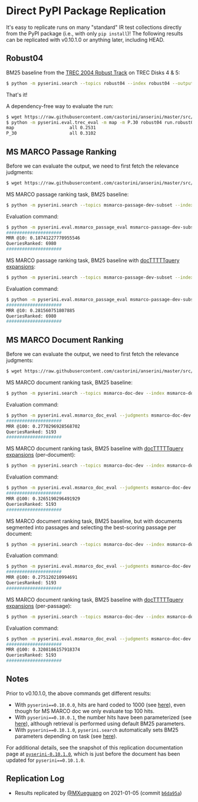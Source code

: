 # Direct PyPI Package Replication

It's easy to replicate runs on many "standard" IR test collections directly from the PyPI package (i.e., with only `pip install`)!
The following results can be replicated with v0.10.1.0 or anything later, including HEAD.

## Robust04

BM25 baseline from the [TREC 2004 Robust Track](https://github.com/castorini/anserini/blob/master/docs/regressions-robust04.md) on TREC Disks 4 &amp; 5: 

```bash
$ python -m pyserini.search --topics robust04 --index robust04 --output run.robust04.txt --bm25
```

That's it!

A dependency-free way to evaluate the run:

```bash
$ wget https://raw.githubusercontent.com/castorini/anserini/master/src/main/resources/topics-and-qrels/qrels.robust04.txt
$ python -m pyserini.eval.trec_eval -m map -m P.30 robust04 run.robust04.txt
map                   	all	0.2531
P_30                  	all	0.3102
```

## MS MARCO Passage Ranking

Before we can evaluate the output, we need to first fetch the relevance judgments:

```bash
$ wget https://raw.githubusercontent.com/castorini/anserini/master/src/main/resources/topics-and-qrels/qrels.msmarco-passage.dev-subset.txt
```

MS MARCO passage ranking task, BM25 baseline:

```bash
$ python -m pyserini.search --topics msmarco-passage-dev-subset --index msmarco-passage --output run.msmarco-passage.txt --bm25 --msmarco
```

Evaluation command:

```bash
$ python -m pyserini.eval.msmarco_passage_eval msmarco-passage-dev-subset run.msmarco-passage.txt
#####################
MRR @10: 0.18741227770955546
QueriesRanked: 6980
#####################
```

MS MARCO passage ranking task, BM25 baseline with [docTTTTTquery expansions](http://doc2query.ai/):

```bash
$ python -m pyserini.search --topics msmarco-passage-dev-subset --index msmarco-passage-expanded --output run.msmarco-passage.expanded.txt --bm25 --msmarco
```

Evaluation command:

```bash
$ python -m pyserini.eval.msmarco_passage_eval msmarco-passage-dev-subset run.msmarco-passage.expanded.txt
#####################
MRR @10: 0.281560751807885
QueriesRanked: 6980
#####################
```

## MS MARCO Document Ranking

Before we can evaluate the output, we need to first fetch the relevance judgments:

```bash
$ wget https://raw.githubusercontent.com/castorini/anserini/master/src/main/resources/topics-and-qrels/qrels.msmarco-doc.dev.txt
```

MS MARCO document ranking task, BM25 baseline:

```bash
$ python -m pyserini.search --topics msmarco-doc-dev --index msmarco-doc --output run.msmarco-doc.doc.txt --bm25 --hits 100 --msmarco
```

Evaluation command:

```bash
$ python -m pyserini.eval.msmarco_doc_eval --judgments msmarco-doc-dev --run run.msmarco-doc.doc.txt
#####################
MRR @100: 0.2770296928568702
QueriesRanked: 5193
#####################
```

MS MARCO document ranking task, BM25 baseline with [docTTTTTquery expansions](http://doc2query.ai/) (per-document):

```bash
$ python -m pyserini.search --topics msmarco-doc-dev --index msmarco-doc-expanded-per-doc --output run.msmarco-doc.doc-expanded.txt --bm25 --hits 100 --msmarco
```

Evaluation command:

```bash
$ python -m pyserini.eval.msmarco_doc_eval --judgments msmarco-doc-dev --run run.msmarco-doc.doc-expanded.txt
#####################
MRR @100: 0.3265190296491929
QueriesRanked: 5193
#####################
```

MS MARCO document ranking task, BM25 baseline, but with documents segmented into passages and selecting the best-scoring passage per document:

```bash
$ python -m pyserini.search --topics msmarco-doc-dev --index msmarco-doc-per-passage --output run.msmarco-doc.passage.txt --bm25 --hits 1000 --max-passage --max-passage-hits 100 --msmarco
```

Evaluation command:

```bash
$ python -m pyserini.eval.msmarco_doc_eval --judgments msmarco-doc-dev --run run.msmarco-doc.passage.txt
#####################
MRR @100: 0.275120210994691
QueriesRanked: 5193
#####################
```

MS MARCO document ranking task, BM25 baseline with [docTTTTTquery expansions](http://doc2query.ai/) (per-passage):

```bash
$ python -m pyserini.search --topics msmarco-doc-dev --index msmarco-doc-expanded-per-passage --output run.msmarco-doc.passage-expanded.txt --bm25 --hits 1000 --max-passage --max-passage-hits 100 --msmarco
```

Evaluation command:

```bash
$ python -m pyserini.eval.msmarco_doc_eval --judgments msmarco-doc-dev --run run.msmarco-doc.passage-expanded.txt
#####################
MRR @100: 0.3208186157918374
QueriesRanked: 5193
#####################
```

## Notes

Prior to v0.10.1.0, the above commands get different results:

+ With `pyserini==0.10.0.0`, hits are hard coded to 1000 (see [here](https://github.com/castorini/pyserini/blob/pyserini-0.10.0.0/pyserini/search/__main__.py#L110)), even though for MS MARCO doc we only evaluate top 100 hits.
+ With `pyserini==0.10.0.1`, the number hits have been parameterized (see [here](https://github.com/castorini/pyserini/blob/pyserini-0.10.0.1/pyserini/search/__main__.py#L112)), although retrieval is performed using default BM25 parameters.
+ With `pyserini==0.10.1.0`, `pyserini.search` automatically sets BM25 parameters depending on task (see [here](https://github.com/castorini/pyserini/blob/pyserini-0.10.1.0/pyserini/search/__main__.py#L73)).

For additional details, see the snapshot of this replication documentation page at [`pyserini-0.10.1.0`](https://github.com/castorini/pyserini/blob/pyserini-0.10.1.0/docs/pypi-replication.md), which is just before the document has been updated for `pyserini==0.10.1.0`.

## Replication Log

+ Results replicated by [@MXueguang](https://github.com/MXueguang) on 2021-01-05 (commit [`b6da95a`](https://github.com/castorini/pyserini/commit/b6da95aaf81ebb26d51be5c7f2cf68b44361307b))

 
